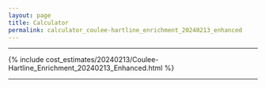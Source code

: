 ```yaml
---
layout: page
title: Calculator
permalink: calculator_coulee-hartline_enrichment_20240213_enhanced
---
```


___

{% include cost_estimates/20240213/Coulee-Hartline_Enrichment_20240213_Enhanced.html %}

___

